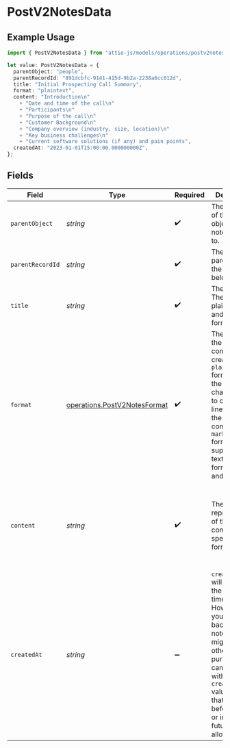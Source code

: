 # PostV2NotesData

## Example Usage

```typescript
import { PostV2NotesData } from "attio-js/models/operations/postv2notes.js";

let value: PostV2NotesData = {
  parentObject: "people",
  parentRecordId: "891dcbfc-9141-415d-9b2a-2238a6cc012d",
  title: "Initial Prospecting Call Summary",
  format: "plaintext",
  content: "Introduction\n"
    + "Date and time of the call\n"
    + "Participants\n"
    + "Purpose of the call\n"
    + "Customer Background\n"
    + "Company overview (industry, size, location)\n"
    + "Key business challenges\n"
    + "Current software solutions (if any) and pain points",
  createdAt: "2023-01-01T15:00:00.000000000Z",
};
```

## Fields

| Field                                                                                                                                                                                                                                    | Type                                                                                                                                                                                                                                     | Required                                                                                                                                                                                                                                 | Description                                                                                                                                                                                                                              | Example                                                                                                                                                                                                                                  |
| ---------------------------------------------------------------------------------------------------------------------------------------------------------------------------------------------------------------------------------------- | ---------------------------------------------------------------------------------------------------------------------------------------------------------------------------------------------------------------------------------------- | ---------------------------------------------------------------------------------------------------------------------------------------------------------------------------------------------------------------------------------------- | ---------------------------------------------------------------------------------------------------------------------------------------------------------------------------------------------------------------------------------------- | ---------------------------------------------------------------------------------------------------------------------------------------------------------------------------------------------------------------------------------------- |
| `parentObject`                                                                                                                                                                                                                           | *string*                                                                                                                                                                                                                                 | :heavy_check_mark:                                                                                                                                                                                                                       | The ID or slug of the parent object the note belongs to.                                                                                                                                                                                 | people                                                                                                                                                                                                                                   |
| `parentRecordId`                                                                                                                                                                                                                         | *string*                                                                                                                                                                                                                                 | :heavy_check_mark:                                                                                                                                                                                                                       | The ID of the parent record the note belongs to.                                                                                                                                                                                         | 891dcbfc-9141-415d-9b2a-2238a6cc012d                                                                                                                                                                                                     |
| `title`                                                                                                                                                                                                                                  | *string*                                                                                                                                                                                                                                 | :heavy_check_mark:                                                                                                                                                                                                                       | The note title. The title is plaintext only and has no formatting.                                                                                                                                                                       | Initial Prospecting Call Summary                                                                                                                                                                                                         |
| `format`                                                                                                                                                                                                                                 | [operations.PostV2NotesFormat](../../models/operations/postv2notesformat.md)                                                                                                                                                             | :heavy_check_mark:                                                                                                                                                                                                                       | The format of the note content to be created. The `plaintext` format uses the line feed character `\n` to create new lines within the note content. The `markdown` format supports rich text formatting, and links.                      |                                                                                                                                                                                                                                          |
| `content`                                                                                                                                                                                                                                | *string*                                                                                                                                                                                                                                 | :heavy_check_mark:                                                                                                                                                                                                                       | The representation of the note content in the specified format.                                                                                                                                                                          | Introduction<br/>Date and time of the call<br/>Participants<br/>Purpose of the call<br/>Customer Background<br/>Company overview (industry, size, location)<br/>Key business challenges<br/>Current software solutions (if any) and pain points |
| `createdAt`                                                                                                                                                                                                                              | *string*                                                                                                                                                                                                                                 | :heavy_minus_sign:                                                                                                                                                                                                                       | `created_at` will default to the current time. However, if you wish to backdate a note for migration or other purposes, you can override with a custom `created_at` value. Note that dates before 1970 or in the future are not allowed. | 2023-01-01T15:00:00.000000000Z                                                                                                                                                                                                           |